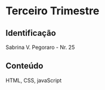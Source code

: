 # Terceiro Trimestre

## Identificação
Sabrina V. Pegoraro - Nr. 25

## Conteúdo
HTML, CSS, javaScript

